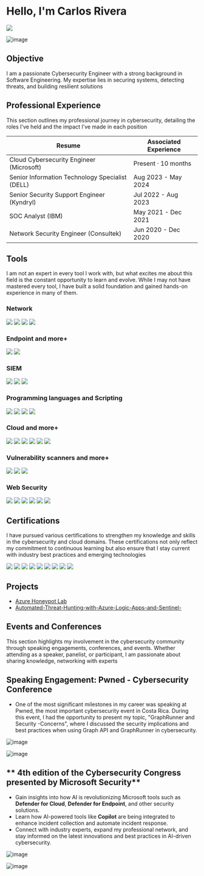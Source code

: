 # Hello, I'm Carlos Rivera
<a href="https://www.linkedin.com/in/carlos-r-557197216/"><img src="https://img.shields.io/badge/-LinkedIn-0072b1?&style=for-the-badge&logo=linkedin&logoColor=white" /></a>

![image](https://github.com/user-attachments/assets/22a4cee6-fe9c-40bf-a8c1-98eac9be720e)


## Objective

I am a passionate Cybersecurity Engineer with a strong background in Software Engineering. My expertise lies in securing systems, detecting threats, and building resilient solutions

## Professional Experience
This section outlines my professional journey in cybersecurity, detailing the roles I’ve held and the impact I’ve made in each position

| Resume                                         | Associated Experience         |
|-----------------------------------------------|----------------------------|
| Cloud Cybersecurity Engineer (Microsoft)         | Present · 10 months
| Senior Information Technology Specialist (DELL)         | Aug 2023 - May 2024 
| Senior Security Support Engineer (Kyndryl)     | Jul 2022 - Aug 2023
| SOC Analyst (IBM)               | May 2021 - Dec 2021
| Network Security Engineer (Consultek) | Jun 2020 - Dec 2020

## Tools

I am not an expert in every tool I work with, but what excites me about this field is the constant opportunity to learn and evolve. While I may not have mastered every tool, I have built a solid foundation and gained hands-on experience in many of them. 

### Network
<div>
    <img src="https://img.shields.io/badge/-Wireshark-1679A7?&style=for-the-badge&logo=Wireshark&logoColor=white" />
    <img src="https://img.shields.io/badge/-Suricata-EF3B2D?&style=for-the-badge&logo=Suricata&logoColor=white" />
    <img src="https://img.shields.io/badge/-Snort-FF0000?&style=for-the-badge&logo=Snort&logoColor=white" />
    <img src="https://img.shields.io/badge/-Nmap-000000?&style=for-the-badge&logo=Nmap&logoColor=white" />


</div>

### Endpoint and more+
<div>
    <img src="https://img.shields.io/badge/-Microsoft_Defender_for_Endpoint-00A4EF?&style=for-the-badge&logo=Microsoft&logoColor=white" />
    <img src="https://img.shields.io/badge/-Velociraptor-4B275F?&style=for-the-badge&logo=Velociraptor&logoColor=white" />
</div>

### SIEM
<div>
    <img src="https://img.shields.io/badge/-Microsoft_Sentinel-0078D4?&style=for-the-badge&logo=Microsoft&logoColor=white" />
    <img src="https://img.shields.io/badge/-Splunk-000000?&style=for-the-badge&logo=Splunk&logoColor=white" />
    <img src="https://img.shields.io/badge/-Elastic-005571?&style=for-the-badge&logo=Elastic&logoColor=white" />
</div>

###  Programming languages and Scripting
<div>
    <img src="https://img.shields.io/badge/-JavaScript-F7DF1E?&style=for-the-badge&logo=JavaScript&logoColor=white" />
    <img src="https://img.shields.io/badge/-Python-3776AB?&style=for-the-badge&logo=Python&logoColor=white" />
    <img src="https://img.shields.io/badge/-Bash-4EAA25?&style=for-the-badge&logo=GNU-Bash&logoColor=white" />
    <img src="https://img.shields.io/badge/-PowerShell-5391FE?&style=for-the-badge&logo=PowerShell&logoColor=white" />
    
</div>

###  Cloud and more+
<div>
    <img src="https://img.shields.io/badge/-Azure-0089D6?&style=for-the-badge&logo=Microsoft-Azure&logoColor=white" />
    <img src="https://img.shields.io/badge/-AWS-232F3E?&style=for-the-badge&logo=Amazon-AWS&logoColor=white" />
    <img src="https://img.shields.io/badge/-Google_Cloud-4285F4?&style=for-the-badge&logo=Google-Cloud&logoColor=white" />
    <img src="https://img.shields.io/badge/-Docker-2496ED?&style=for-the-badge&logo=Docker&logoColor=white" />
    <img src="https://img.shields.io/badge/-Kubernetes-326CE5?&style=for-the-badge&logo=Kubernetes&logoColor=white" />
    <img src="https://img.shields.io/badge/-Terraform-7B3F00?&style=for-the-badge&logo=Terraform&logoColor=white" />


    
</div>

###  Vulnerability scanners and more+
<div>
    <img src="https://img.shields.io/badge/-OpenVAS-00B140?&style=for-the-badge&logo=OpenVAS&logoColor=white" />
    <img src="https://img.shields.io/badge/-Nessus-5E5E5E?&style=for-the-badge&logo=Nessus&logoColor=white" />
    <img src="https://img.shields.io/badge/-Metasploit-5E5E5E?&style=for-the-badge&logo=Metasploit&logoColor=white" />

</div>

###  Web Security
<div>
   <img src="https://img.shields.io/badge/-Burp_Suite-8C62A1?&style=for-the-badge&logo=Burp-Suite&logoColor=white" />
  <img src="https://img.shields.io/badge/-OWASP_ZAP-9C1F30?&style=for-the-badge&logo=OWASP&logoColor=white" />
<img src="https://img.shields.io/badge/-DirBuster-000000?&style=for-the-badge&logo=DirBuster&logoColor=white" />
<img src="https://img.shields.io/badge/-Gobuster-000000?&style=for-the-badge&logo=Gobuster&logoColor=white" />
<img src="https://img.shields.io/badge/-WFuzz-7F7F7F?&style=for-the-badge&logo=WFuzz&logoColor=white" />
<img src="https://img.shields.io/badge/-Hydra-FF0000?&style=for-the-badge&logo=Hydra&logoColor=white" />

    
</div>

## Certifications
I have pursued various certifications to strengthen my knowledge and skills in the cybersecurity and cloud domains. These certifications not only reflect my commitment to continuous learning but also ensure that I stay current with industry best practices and emerging technologies

<div>
<img src="https://img.shields.io/badge/-Security%2B-FF0000?&style=for-the-badge&logo=CompTIA&logoColor=white" />
<img src="https://img.shields.io/badge/-Associate_Cloud_Engineer-4285F4?&style=for-the-badge&logo=Google-Cloud&logoColor=white" />
<img src="https://img.shields.io/badge/-CCD-000080?&style=for-the-badge&logoColor=white" />
<img src="https://img.shields.io/badge/-AWS_Certified_Cloud_Practitioner-FF9900?&style=for-the-badge&logo=Amazon-AWS&logoColor=white" />
<img src="https://img.shields.io/badge/-Microsoft_Certified_Security_Operations_Analyst_Associate-0078D4?&style=for-the-badge&logo=Microsoft&logoColor=white" />
<img src="https://img.shields.io/badge/-CompTIA_Cloud_Essentials%2B-009CDE?&style=for-the-badge&logo=CompTIA&logoColor=white" />
<img src="https://img.shields.io/badge/-Microsoft_Certified_Azure_Fundamentals-0089D6?&style=for-the-badge&logo=Microsoft-Azure&logoColor=white" />
<img src="https://img.shields.io/badge/-Microsoft_Certified_Security_Compliance_and_Identity_Fundamentals-0089D6?&style=for-the-badge&logo=Microsoft&logoColor=white" />
<img src="https://img.shields.io/badge/-Microsoft_Certified_Azure_Security_Engineer_Associate-0089D6?&style=for-the-badge&logo=Microsoft-Azure&logoColor=white" />



</div>

## Projects
- [Azure Honeypot Lab](https://github.com/Carlos2002234/Azure-Honeypot-Lab)
- [Automated-Threat-Hunting-with-Azure-Logic-Apps-and-Sentinel-](https://github.com/Carlos2002234/Automated-Threat-Hunting-with-Azure-Logic-Apps-and-Sentinel-)

## Events and Conferences

This section highlights my involvement in the cybersecurity community through speaking engagements, conferences, and events. Whether attending as a speaker, panelist, or participant, I am passionate about sharing knowledge, networking with experts

## **Speaking Engagement: Pwned - Cybersecurity Conference**
- One of the most significant milestones in my career was speaking at Pwned, the most important cybersecurity event in Costa Rica. During this event, I had the opportunity to present my topic, "GraphRunner and Security -Concerns", where I discussed the security implications and best practices when using Graph API and GraphRunner in cybersecurity.

![image](https://github.com/user-attachments/assets/904c11fc-b6cf-4c6c-8806-8f53a44ca6f6)

![image](https://github.com/user-attachments/assets/6aab0f45-b32e-4d22-87b2-14ea9306c524)

## ** 4th edition of the Cybersecurity Congress presented by Microsoft Security**
- Gain insights into how AI is revolutionizing Microsoft tools such as **Defender for Cloud**, **Defender for Endpoint**, and other security solutions.
- Learn how AI-powered tools like **Copilot** are being integrated to enhance incident collection and automate incident response.
- Connect with industry experts, expand my professional network, and stay informed on the latest innovations and best practices in AI-driven cybersecurity.

![image](https://github.com/user-attachments/assets/d4277120-42f8-4079-9dc8-0035a1822864)

![image](https://github.com/user-attachments/assets/ca458740-c2bd-4083-8c10-54c192e5fd69)

